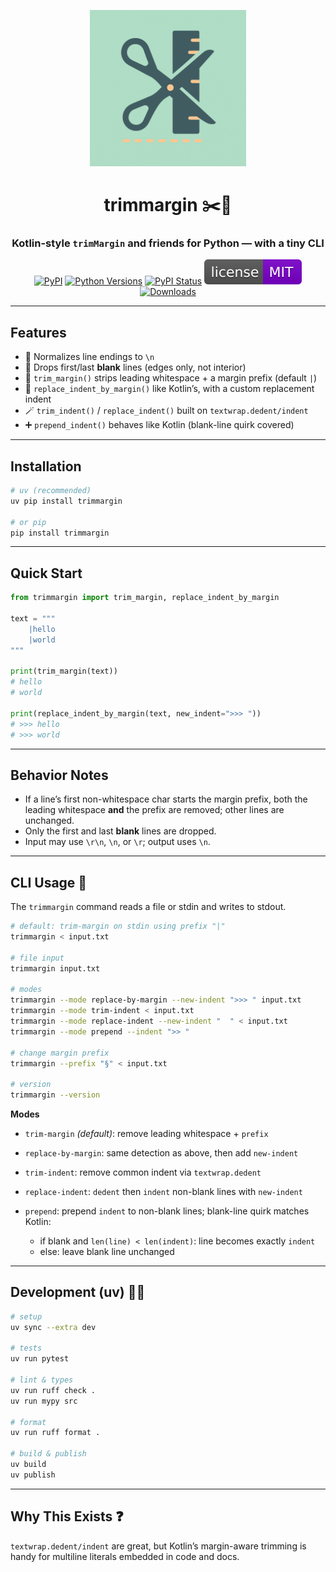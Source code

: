<p align="center">
  <img alt="trimmargin Logo" src="https://raw.githubusercontent.com/sashsinha/trimmargin/refs/heads/main/trimmargin_logo.png" width="250">
</p>

<h1 align="center">trimmargin ✂️📏</h1>
<h3 align="center">Kotlin-style <code>trimMargin</code> and friends for Python — with a tiny CLI</h3>

<p align="center">
<a href="https://pypi.org/project/trimmargin/"><img alt="PyPI" src="https://img.shields.io/pypi/v/trimmargin"></a>
<a href="https://pypi.org/project/trimmargin/"><img alt="Python Versions" src="https://img.shields.io/pypi/pyversions/trimmargin.svg"></a>
<a href="https://pypi.org/project/trimmargin/"><img alt="PyPI Status" src="https://img.shields.io/pypi/status/trimmargin"></a>
<a href="https://raw.githubusercontent.com/sashsinha/trimmargin/main/LICENSE"><img alt="License: MIT" src="https://raw.githubusercontent.com/sashsinha/simple-file-checksum/main/license.svg"></a>
<a href="https://pepy.tech/project/trimmargin"><img alt="Downloads" src="https://pepy.tech/badge/trimmargin"></a>
</p>

---

## Features

* 🔄 Normalizes line endings to `\n`
* 🧼 Drops first/last **blank** lines (edges only, not interior)
* 🧲 `trim_margin()` strips leading whitespace + a margin prefix (default `|`)
* 🔧 `replace_indent_by_margin()` like Kotlin’s, with a custom replacement indent
* 🪄 `trim_indent()` / `replace_indent()` built on `textwrap.dedent/indent`
* ➕ `prepend_indent()` behaves like Kotlin (blank-line quirk covered)

---

## Installation

```bash
# uv (recommended)
uv pip install trimmargin

# or pip
pip install trimmargin
```

---

## Quick Start

```python
from trimmargin import trim_margin, replace_indent_by_margin

text = """
    |hello
    |world
"""

print(trim_margin(text))
# hello
# world

print(replace_indent_by_margin(text, new_indent=">>> "))
# >>> hello
# >>> world
```

---

## Behavior Notes

* If a line’s first non-whitespace char starts the margin prefix, both the leading whitespace **and** the prefix are removed; other lines are unchanged.
* Only the first and last **blank** lines are dropped.
* Input may use `\r\n`, `\n`, or `\r`; output uses `\n`.

---

## CLI Usage 🚀

The `trimmargin` command reads a file or stdin and writes to stdout.

```bash
# default: trim-margin on stdin using prefix "|"
trimmargin < input.txt

# file input
trimmargin input.txt

# modes
trimmargin --mode replace-by-margin --new-indent ">>> " input.txt
trimmargin --mode trim-indent < input.txt
trimmargin --mode replace-indent --new-indent "  " < input.txt
trimmargin --mode prepend --indent ">> "

# change margin prefix
trimmargin --prefix "§" < input.txt

# version
trimmargin --version
```

**Modes**

* `trim-margin` *(default)*: remove leading whitespace + `prefix`
* `replace-by-margin`: same detection as above, then add `new-indent`
* `trim-indent`: remove common indent via `textwrap.dedent`
* `replace-indent`: `dedent` then `indent` non-blank lines with `new-indent`
* `prepend`: prepend `indent` to non-blank lines; blank-line quirk matches Kotlin:

  * if blank and `len(line) < len(indent)`: line becomes exactly `indent`
  * else: leave blank line unchanged

---

## Development (uv) 🧑‍💻

```bash
# setup
uv sync --extra dev

# tests
uv run pytest

# lint & types
uv run ruff check .
uv run mypy src

# format
uv run ruff format .

# build & publish
uv build
uv publish
```

---

## Why This Exists ❓

`textwrap.dedent/indent` are great, but Kotlin’s margin-aware trimming is handy for multiline literals embedded in code and docs.
